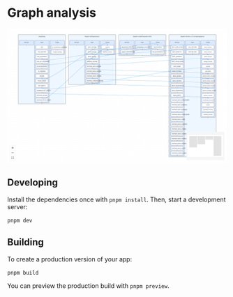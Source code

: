 # Graph analysis

![Screenshot](static/img/screenshot.png)

## Developing

Install the dependencies once with `pnpm install`. Then, start a development server:

```sh
pnpm dev
```


## Building

To create a production version of your app:

```sh
pnpm build
```

You can preview the production build with `pnpm preview`.
